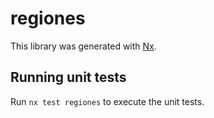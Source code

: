 # regiones

This library was generated with [Nx](https://nx.dev).

## Running unit tests

Run `nx test regiones` to execute the unit tests.
